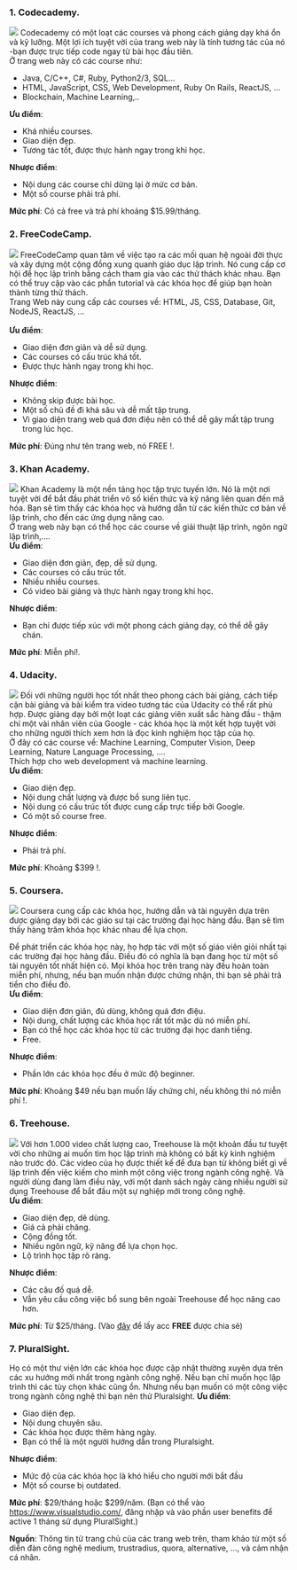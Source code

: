 ### 1. Codecademy.
![](https://images.viblo.asia/424bd8b0-b6a4-4ca3-9f7e-57f182b30c98.png)
Codecademy có một loạt các courses và phong cách giảng dạy khá ổn và kỹ lưỡng. Một lợi ích tuyệt vời của trang web này là tính tương tác của nó -bạn được trực tiếp code ngay từ bài học đầu tiên.<br>
Ở trang web này có các course như: 
* Java, C/C++, C#, Ruby, Python2/3, SQL...
* HTML, JavaScript, CSS, Web Development, Ruby On Rails, ReactJS, ...
* Blockchain, Machine Learning,..<br>

**Ưu điểm**: 
* Khá nhiều courses.
* Giao diện đẹp.
* Tương tác tốt, được thực hành ngay trong khi học.<br>

**Nhược điểm**: 
* Nội dung các course chỉ dừng lại ở mức cơ bản.
* Một số course phải trả phí.<br>

**Mức phí**: Có cả free và trả phí khoảng $15.99/tháng.

### 2. FreeCodeCamp.
![](https://images.viblo.asia/667b89ff-c5ef-4a70-8a30-1d8b3cee20fd.png)
FreeCodeCamp quan tâm về việc tạo ra các mối quan hệ ngoài đời thực và xây dựng một cộng đồng xung quanh giáo dục lập trình. Nó cung cấp cơ hội để học lập trình bằng cách tham gia vào các thử thách khác nhau. Bạn có thể truy cập vào các phần tutorial và các khóa học để giúp bạn hoàn thành từng thử thách.<br>
Trang Web này cung cấp các courses về: HTML, JS, CSS, Database, Git, NodeJS, ReactJS, ...<br><br>
**Ưu điểm**: 
* Giao diện đơn giản và dễ sử dụng.
* Các courses có cấu trúc khá tốt.
* Được thực hành ngay trong khi học.<br>

**Nhược điểm**: 
* Không skip được bài học.
* Một số chủ đề đi khá sâu và dễ mất tập trung.
* Vì giao diện trang web quá đơn điệu nên có thể dễ gây mất tập trung trong lúc học. <br>

**Mức phí**: Đúng như tên trang web, nó FREE !.
### 3. Khan Academy.
![](https://images.viblo.asia/25bf0773-d542-4306-91f6-66b0f6e29472.png)
Khan Academy là một nền tảng học tập trực tuyến lớn. Nó là một nơi tuyệt vời để bắt đầu phát triển vô số kiến thức và kỹ năng liên quan đến mã hóa. Bạn sẽ tìm thấy các khóa học và hướng dẫn từ các kiến thức cơ bản về lập trình, cho đến các ứng dụng nâng cao.<br>
Ở trang web này bạn có thể học các course về giải thuật lập trình, ngôn ngữ lập trình,....<br>
**Ưu điểm**: 
* Giao diện đơn giản, đẹp, dễ sử dụng.
* Các courses có cấu trúc tốt.
* Nhiều nhiều courses.
* Có video bài giảng và thực hành ngay trong khi học.<br>

**Nhược điểm**: 
* Bạn chỉ được tiếp xúc với một phong cách giảng dạy, có thể dễ gây chán.

**Mức phí**: Miễn phí!.
### 4. Udacity.
![](https://images.viblo.asia/8edf048c-9f77-4a14-8716-69a7a045e7f3.png)
Đối với những người học tốt nhất theo phong cách bài giảng, cách tiếp cận bài giảng và bài kiểm tra video tương tác của Udacity có thể rất phù hợp. Được giảng dạy bởi một loạt các giảng viên xuất sắc hàng đầu - thậm chí một vài nhân viên của Google - các khóa học là một kết hợp tuyệt vời cho những người thích xem hơn là đọc kinh nghiệm học tập của họ.<br>
Ở đây có các course về: Machine Learning, Computer Vision, Deep Learning, Nature Language Processing, ....<br>
Thích hợp cho web development và machine learning.<br>
**Ưu điểm**: 
* Giao diện đẹp.
* Nội dung chất lượng và được bổ sung liên tục.
* Nội dung có cấu trúc tốt được cung cấp trực tiếp bởi Google.
*  Có một số course free.<br>

**Nhược điểm**: 
* Phải trả phí.

**Mức phí**: Khoảng $399 !.
### 5. Coursera.
![](https://images.viblo.asia/267f2481-1cff-48ad-ad3d-8343415d9fca.png)
Coursera cung cấp các khóa học, hướng dẫn và tài nguyên dựa trên được giảng dạy bởi các giáo sư tại các trường đại học hàng đầu. Bạn sẽ tìm thấy hàng trăm khóa học khác nhau để lựa chọn.

Để phát triển các khóa học này, họ hợp tác với một số giáo viên giỏi nhất tại các trường đại học hàng đầu. Điều đó có nghĩa là bạn đang học từ một số tài nguyên tốt nhất hiện có. Mọi khóa học trên trang này đều hoàn toàn miễn phí, nhưng, nếu bạn muốn nhận được chứng nhận, thì bạn sẽ phải trả tiền cho điều đó.<br>
**Ưu điểm**: 
* Giao diện đơn giản, đủ dùng, không quá đơn điệu.
* Nội dung, chất lượng các khóa học rất tốt mặc dù nó miễn phí.
* Bạn có thể học các khóa học từ các trường đại học danh tiếng.
* Free.<br>

**Nhược điểm**: 
* Phần lớn các khóa học đều ở mức độ beginner.<br>

**Mức phí**: Khoảng $49 nếu bạn muốn lấy chứng chỉ, nếu không thì nó miễn phí !.
### 6. Treehouse.
![](https://images.viblo.asia/2e17b13a-f0d8-400a-894c-e3ef7c293457.png)
Với hơn 1.000 video chất lượng cao, Treehouse là một khoản đầu tư tuyệt vời cho những ai muốn tìm học lập trình mà không có bất kỳ kinh nghiệm nào trước đó. Các video của họ được thiết kế để đưa bạn từ không biết gì về lập trình đến việc kiếm cho mình một công việc trong ngành công nghệ. Và người dùng đang làm điều này, với một danh sách ngày càng nhiều người sử dụng Treehouse để bắt đầu một sự nghiệp mới trong công nghệ.<br>
**Ưu điểm**: 
* Giao diện đẹp, dẽ dùng.
* Giá cả phải chăng.
* Cộng đồng tốt.
* Nhiều ngôn ngữ, kỹ năng để lựa chọn học.
* Lộ trình học tập rõ ràng.<br>

**Nhược điểm**: 
* Các câu đố quá dễ.
* Vẫn yêu cầu công việc bổ sung bên ngoài Treehouse để học nâng cao hơn.<br>

**Mức phí**: Từ $25/tháng. (Vào [đây](https://www.facebook.com/notes/nguoisechia/chia-s%E1%BA%BB-t%C3%A0i-kho%E1%BA%A3n-teamtreehousecom-up-l%E1%BA%A1i/1680367952269981/) để lấy acc **FREE** được chia sẻ)
### 7. PluralSight.

Họ có một thư viện lớn các khóa học được cập nhật thường xuyên dựa trên các xu hướng mới nhất trong ngành công nghệ. Nếu bạn chỉ muốn học lập trình thì các tùy chọn khác cũng ổn. Nhưng nếu bạn muốn có một công việc trong ngành công nghệ thì bạn nên thử Pluralsight.
**Ưu điểm**: 
* Giao diện đẹp.
* Nội dung chuyên sâu.
* Các khóa học được thêm hàng ngày.
* Bạn có thể là một người hướng dẫn trong Pluralsight.<br>

**Nhược điểm**: 
* Mức độ của các khóa học là khó hiểu cho người mới bắt đầu
* Một số course bị outdated.<br>

**Mức phí**: $29/tháng hoặc $299/năm. (Bạn có thể vào https://www.visualstudio.com/, đăng nhập và vào phần user benefits để active 1 tháng sử dụng PluralSight.)<br>

**Nguồn**: Thông tin từ trang chủ của các trang web trên, tham khảo từ một số diễn đàn công nghệ medium, trustradius, quora, alternative, ..., và  cảm nhận cá nhân.